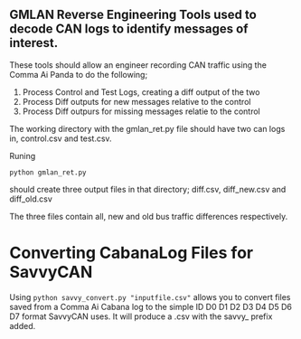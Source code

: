 ## GMLAN Reverse Engineering Tools used to decode CAN logs to identify messages of interest. 

These tools should allow an engineer recording CAN traffic using the Comma Ai Panda to do the following; 
1. Process Control and Test Logs, creating a diff output of the two 
2. Process Diff outputs for new messages relative to the control
3. Process Diff outpurs for missing messages relatie to the control 

The working directory with the gmlan_ret.py file should have two can logs in, control.csv and test.csv. 

Runing 
```
python gmlan_ret.py 
```
should create three output files in that directory; diff.csv, diff_new.csv and diff_old.csv 

The three files contain all, new and old bus traffic differences respectively. 

# Converting CabanaLog Files for SavvyCAN 

Using ```python savvy_convert.py "inputfile.csv"``` allows you to convert files saved from a Comma Ai Cabana log to the simple ID D0 D1 D2 D3 D4 D5 D6 D7 format SavvyCAN uses. It will produce a .csv with the savvy_ prefix added. 

